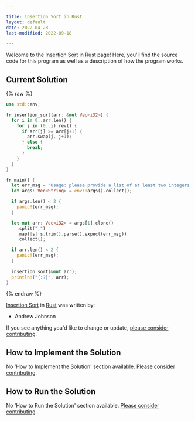 ```yaml
---

title: Insertion Sort in Rust
layout: default
date: 2022-04-28
last-modified: 2022-09-18

---
```


Welcome to the [Insertion Sort](https://sampleprograms.io/projects/insertion-sort) in [Rust](https://sampleprograms.io/languages/rust) page! Here, you'll find the source code for this program as well as a description of how the program works.

## Current Solution

{% raw %}

```rust
use std::env;

fn insertion_sort(arr: &mut Vec<i32>) {
  for i in 0..arr.len() {
    for j in (0..i).rev() {
      if arr[j] >= arr[j+1] {
        arr.swap(j, j+1);
      } else {
        break;
      }
    }
  }
}

fn main() {
  let err_msg = "Usage: please provide a list of at least two integers to sort in the format \"1, 2, 3, 4, 5\"";
  let args: Vec<String> = env::args().collect();

  if args.len() < 2 {
    panic!(err_msg);
  }

  let mut arr: Vec<i32> = args[1].clone()
    .split(",")
    .map(|s| s.trim().parse().expect(err_msg))
    .collect();

  if arr.len() < 2 {
    panic!(err_msg);
  }
  
  insertion_sort(&mut arr);
  println!("{:?}", arr);
}
```

{% endraw %}

[Insertion Sort](https://sampleprograms.io/projects/insertion-sort) in [Rust](https://sampleprograms.io/languages/rust) was written by:

- Andrew Johnson

If you see anything you'd like to change or update, [please consider contributing](https://github.com/TheRenegadeCoder/sample-programs).

## How to Implement the Solution

No 'How to Implement the Solution' section available. [Please consider contributing](https://github.com/TheRenegadeCoder/sample-programs-website).

## How to Run the Solution

No 'How to Run the Solution' section available. [Please consider contributing](https://github.com/TheRenegadeCoder/sample-programs-website).